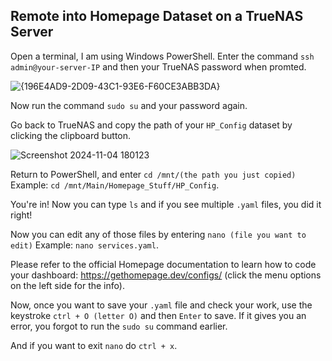 ## Remote into Homepage Dataset on a TrueNAS Server

Open a terminal, I am using Windows PowerShell. Enter the command `ssh admin@your-server-IP` and then your TrueNAS password when promted.

![{196E4AD9-2D09-43C1-93E6-F60CE3ABB3DA}](https://github.com/user-attachments/assets/f0096723-13b9-45b1-a162-552d51a656a9)

Now run the command `sudo su` and your password again.

Go back to TrueNAS and copy the path of your `HP_Config` dataset by clicking the clipboard button.

![Screenshot 2024-11-04 180123](https://github.com/user-attachments/assets/8f2cd256-e600-419c-a038-2a8b5ab7e58f)

Return to PowerShell, and enter `cd /mnt/(the path you just copied)` Example: `cd /mnt/Main/Homepage_Stuff/HP_Config`.

You're in! Now you can type `ls` and if you see multiple `.yaml` files, you did it right!

Now you can edit any of those files by entering `nano (file you want to edit)` Example: `nano services.yaml`.

Please refer to the official Homepage documentation to learn how to code your dashboard: https://gethomepage.dev/configs/ (click the menu options on the left side for the info).

Now, once you want to save your `.yaml` file and check your work, use the keystroke `ctrl + O (letter O)` and then `Enter` to save. If it gives you an error, you forgot to run the `sudo su` command earlier.

And if you want to exit `nano` do `ctrl + x`.
